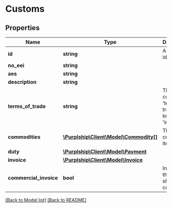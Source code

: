 # Customs

## Properties
Name | Type | Description | Notes
------------ | ------------- | ------------- | -------------
**id** | **string** | A unique identifier | [optional] 
**no_eei** | **string** |  | [optional] 
**aes** | **string** |  | [optional] 
**description** | **string** |  | [optional] 
**terms_of_trade** | **string** | The customs &#39;term of trade&#39; also known as &#39;incoterm&#39; | [optional] 
**commodities** | [**\Purplship\Client\Model\Commodity[]**](Commodity.md) | The parcel content items | [optional] 
**duty** | [**\Purplship\Client\Model\Payment**](Payment.md) |  | [optional] 
**invoice** | [**\Purplship\Client\Model\Invoice**](Invoice.md) |  | [optional] 
**commercial_invoice** | **bool** | Indicates if the shipment is commercial | [optional] 

[[Back to Model list]](../README.md#documentation-for-models) [[Back to README]](../README.md)


